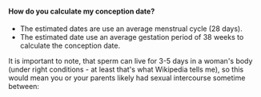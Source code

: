 #### How do you calculate my conception date?

- The estimated dates are use an average menstrual cycle (28 days).
- The estimated date use an average gestation period of 38 weeks to calculate the conception date.


It is important to note, that sperm can live for 3-5 days in a woman's body (under right conditions - at least that's what Wikipedia tells me), so this would mean you or your parents likely had sexual intercourse sometime between:
